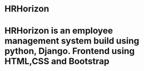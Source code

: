 # HRHorizon
# HRHorizon is an employee management system build using python, Django. Frontend using HTML,CSS and Bootstrap
